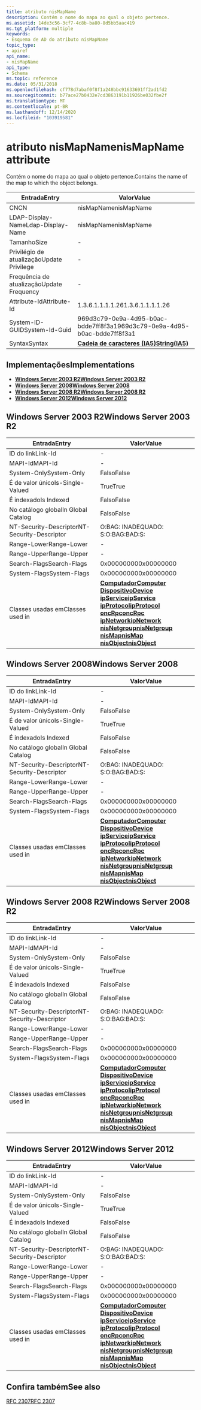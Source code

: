 ```yaml
---
title: atributo nisMapName
description: Contém o nome do mapa ao qual o objeto pertence.
ms.assetid: 14de3c56-3cf7-4c8b-ba80-8d5bb5aac419
ms.tgt_platform: multiple
keywords:
- Esquema de AD do atributo nisMapName
topic_type:
- apiref
api_name:
- nisMapName
api_type:
- Schema
ms.topic: reference
ms.date: 05/31/2018
ms.openlocfilehash: cf778d7abaf0f8f1a248bbc91633691ff2ad1fd2
ms.sourcegitcommit: b77ace27b0432e7cd3863191b11926be032fbe2f
ms.translationtype: MT
ms.contentlocale: pt-BR
ms.lasthandoff: 12/14/2020
ms.locfileid: "103919581"
---
```

# <a name="nismapname-attribute"></a><span data-ttu-id="19410-104">atributo nisMapName</span><span class="sxs-lookup"><span data-stu-id="19410-104">nisMapName attribute</span></span>

<span data-ttu-id="19410-105">Contém o nome do mapa ao qual o objeto pertence.</span><span class="sxs-lookup"><span data-stu-id="19410-105">Contains the name of the map to which the object belongs.</span></span>



| <span data-ttu-id="19410-106">Entrada</span><span class="sxs-lookup"><span data-stu-id="19410-106">Entry</span></span> | <span data-ttu-id="19410-107">Valor</span><span class="sxs-lookup"><span data-stu-id="19410-107">Value</span></span> |
|-------------------|--------------------------------------|
| <span data-ttu-id="19410-108">CN</span><span class="sxs-lookup"><span data-stu-id="19410-108">CN</span></span>                | <span data-ttu-id="19410-109">nisMapName</span><span class="sxs-lookup"><span data-stu-id="19410-109">nisMapName</span></span>                           |
| <span data-ttu-id="19410-110">LDAP-Display-Name</span><span class="sxs-lookup"><span data-stu-id="19410-110">Ldap-Display-Name</span></span> | <span data-ttu-id="19410-111">nisMapName</span><span class="sxs-lookup"><span data-stu-id="19410-111">nisMapName</span></span>                           |
| <span data-ttu-id="19410-112">Tamanho</span><span class="sxs-lookup"><span data-stu-id="19410-112">Size</span></span>              | \-                                   |
| <span data-ttu-id="19410-113">Privilégio de atualização</span><span class="sxs-lookup"><span data-stu-id="19410-113">Update Privilege</span></span>  | \-                                   |
| <span data-ttu-id="19410-114">Frequência de atualização</span><span class="sxs-lookup"><span data-stu-id="19410-114">Update Frequency</span></span>  | \-                                   |
| <span data-ttu-id="19410-115">Attribute-Id</span><span class="sxs-lookup"><span data-stu-id="19410-115">Attribute-Id</span></span>      | <span data-ttu-id="19410-116">1.3.6.1.1.1.1.26</span><span class="sxs-lookup"><span data-stu-id="19410-116">1.3.6.1.1.1.1.26</span></span>                     |
| <span data-ttu-id="19410-117">System-ID-GUID</span><span class="sxs-lookup"><span data-stu-id="19410-117">System-Id-Guid</span></span>    | <span data-ttu-id="19410-118">969d3c79-0e9a-4d95-b0ac-bdde7ff8f3a1</span><span class="sxs-lookup"><span data-stu-id="19410-118">969d3c79-0e9a-4d95-b0ac-bdde7ff8f3a1</span></span> |
| <span data-ttu-id="19410-119">Syntax</span><span class="sxs-lookup"><span data-stu-id="19410-119">Syntax</span></span>            | [<span data-ttu-id="19410-120">**Cadeia de caracteres (IA5)**</span><span class="sxs-lookup"><span data-stu-id="19410-120">**String(IA5)**</span></span>](s-string-ia5.md)  |



## <a name="implementations"></a><span data-ttu-id="19410-121">Implementações</span><span class="sxs-lookup"><span data-stu-id="19410-121">Implementations</span></span>

-   [<span data-ttu-id="19410-122">**Windows Server 2003 R2**</span><span class="sxs-lookup"><span data-stu-id="19410-122">**Windows Server 2003 R2**</span></span>](#windows-server-2003-r2)
-   [<span data-ttu-id="19410-123">**Windows Server 2008**</span><span class="sxs-lookup"><span data-stu-id="19410-123">**Windows Server 2008**</span></span>](#windows-server-2008)
-   [<span data-ttu-id="19410-124">**Windows Server 2008 R2**</span><span class="sxs-lookup"><span data-stu-id="19410-124">**Windows Server 2008 R2**</span></span>](#windows-server-2008-r2)
-   [<span data-ttu-id="19410-125">**Windows Server 2012**</span><span class="sxs-lookup"><span data-stu-id="19410-125">**Windows Server 2012**</span></span>](#windows-server-2012)

## <a name="windows-server-2003-r2"></a><span data-ttu-id="19410-126">Windows Server 2003 R2</span><span class="sxs-lookup"><span data-stu-id="19410-126">Windows Server 2003 R2</span></span>



| <span data-ttu-id="19410-127">Entrada</span><span class="sxs-lookup"><span data-stu-id="19410-127">Entry</span></span> | <span data-ttu-id="19410-128">Valor</span><span class="sxs-lookup"><span data-stu-id="19410-128">Value</span></span> |
|------------------------|-----------------------------------------------------------------------------------------------------------------------------------------------------------------------------------------------------------------------------------------------------------------------------------------------------------------------------------------------------------------------------------------------|
| <span data-ttu-id="19410-129">ID do link</span><span class="sxs-lookup"><span data-stu-id="19410-129">Link-Id</span></span>                | \-                                                                                                                                                                                                                                                                                                                                                                                            |
| <span data-ttu-id="19410-130">MAPI-Id</span><span class="sxs-lookup"><span data-stu-id="19410-130">MAPI-Id</span></span>                | \-                                                                                                                                                                                                                                                                                                                                                                                            |
| <span data-ttu-id="19410-131">System-Only</span><span class="sxs-lookup"><span data-stu-id="19410-131">System-Only</span></span>            | <span data-ttu-id="19410-132">Falso</span><span class="sxs-lookup"><span data-stu-id="19410-132">False</span></span>                                                                                                                                                                                                                                                                                                                                                                                         |
| <span data-ttu-id="19410-133">É de valor único</span><span class="sxs-lookup"><span data-stu-id="19410-133">Is-Single-Valued</span></span>       | <span data-ttu-id="19410-134">True</span><span class="sxs-lookup"><span data-stu-id="19410-134">True</span></span>                                                                                                                                                                                                                                                                                                                                                                                          |
| <span data-ttu-id="19410-135">É indexado</span><span class="sxs-lookup"><span data-stu-id="19410-135">Is Indexed</span></span>             | <span data-ttu-id="19410-136">Falso</span><span class="sxs-lookup"><span data-stu-id="19410-136">False</span></span>                                                                                                                                                                                                                                                                                                                                                                                         |
| <span data-ttu-id="19410-137">No catálogo global</span><span class="sxs-lookup"><span data-stu-id="19410-137">In Global Catalog</span></span>      | <span data-ttu-id="19410-138">Falso</span><span class="sxs-lookup"><span data-stu-id="19410-138">False</span></span>                                                                                                                                                                                                                                                                                                                                                                                         |
| <span data-ttu-id="19410-139">NT-Security-Descriptor</span><span class="sxs-lookup"><span data-stu-id="19410-139">NT-Security-Descriptor</span></span> | <span data-ttu-id="19410-140">O:BAG: INADEQUADO: S:</span><span class="sxs-lookup"><span data-stu-id="19410-140">O:BAG:BAD:S:</span></span>                                                                                                                                                                                                                                                                                                                                                                                  |
| <span data-ttu-id="19410-141">Range-Lower</span><span class="sxs-lookup"><span data-stu-id="19410-141">Range-Lower</span></span>            | \-                                                                                                                                                                                                                                                                                                                                                                                            |
| <span data-ttu-id="19410-142">Range-Upper</span><span class="sxs-lookup"><span data-stu-id="19410-142">Range-Upper</span></span>            | \-                                                                                                                                                                                                                                                                                                                                                                                            |
| <span data-ttu-id="19410-143">Search-Flags</span><span class="sxs-lookup"><span data-stu-id="19410-143">Search-Flags</span></span>           | <span data-ttu-id="19410-144">0x00000000</span><span class="sxs-lookup"><span data-stu-id="19410-144">0x00000000</span></span>                                                                                                                                                                                                                                                                                                                                                                                    |
| <span data-ttu-id="19410-145">System-Flags</span><span class="sxs-lookup"><span data-stu-id="19410-145">System-Flags</span></span>           | <span data-ttu-id="19410-146">0x00000000</span><span class="sxs-lookup"><span data-stu-id="19410-146">0x00000000</span></span>                                                                                                                                                                                                                                                                                                                                                                                    |
| <span data-ttu-id="19410-147">Classes usadas em</span><span class="sxs-lookup"><span data-stu-id="19410-147">Classes used in</span></span>        | [<span data-ttu-id="19410-148">**Computador**</span><span class="sxs-lookup"><span data-stu-id="19410-148">**Computer**</span></span>](c-computer.md)<br/> [<span data-ttu-id="19410-149">**Dispositivo**</span><span class="sxs-lookup"><span data-stu-id="19410-149">**Device**</span></span>](c-device.md)<br/> [<span data-ttu-id="19410-150">**ipService**</span><span class="sxs-lookup"><span data-stu-id="19410-150">**ipService**</span></span>](c-ipservice.md)<br/> [<span data-ttu-id="19410-151">**ipProtocol**</span><span class="sxs-lookup"><span data-stu-id="19410-151">**ipProtocol**</span></span>](c-ipprotocol.md)<br/> [<span data-ttu-id="19410-152">**oncRpc**</span><span class="sxs-lookup"><span data-stu-id="19410-152">**oncRpc**</span></span>](c-oncrpc.md)<br/> [<span data-ttu-id="19410-153">**ipNetwork**</span><span class="sxs-lookup"><span data-stu-id="19410-153">**ipNetwork**</span></span>](c-ipnetwork.md)<br/> [<span data-ttu-id="19410-154">**nisNetgroup**</span><span class="sxs-lookup"><span data-stu-id="19410-154">**nisNetgroup**</span></span>](c-nisnetgroup.md)<br/> [<span data-ttu-id="19410-155">**nisMap**</span><span class="sxs-lookup"><span data-stu-id="19410-155">**nisMap**</span></span>](c-nismap.md)<br/> [<span data-ttu-id="19410-156">**nisObject**</span><span class="sxs-lookup"><span data-stu-id="19410-156">**nisObject**</span></span>](c-nisobject.md)<br/> |



## <a name="windows-server-2008"></a><span data-ttu-id="19410-157">Windows Server 2008</span><span class="sxs-lookup"><span data-stu-id="19410-157">Windows Server 2008</span></span>



| <span data-ttu-id="19410-158">Entrada</span><span class="sxs-lookup"><span data-stu-id="19410-158">Entry</span></span> | <span data-ttu-id="19410-159">Valor</span><span class="sxs-lookup"><span data-stu-id="19410-159">Value</span></span> |
|------------------------|-----------------------------------------------------------------------------------------------------------------------------------------------------------------------------------------------------------------------------------------------------------------------------------------------------------------------------------------------------------------------------------------------|
| <span data-ttu-id="19410-160">ID do link</span><span class="sxs-lookup"><span data-stu-id="19410-160">Link-Id</span></span>                | \-                                                                                                                                                                                                                                                                                                                                                                                            |
| <span data-ttu-id="19410-161">MAPI-Id</span><span class="sxs-lookup"><span data-stu-id="19410-161">MAPI-Id</span></span>                | \-                                                                                                                                                                                                                                                                                                                                                                                            |
| <span data-ttu-id="19410-162">System-Only</span><span class="sxs-lookup"><span data-stu-id="19410-162">System-Only</span></span>            | <span data-ttu-id="19410-163">Falso</span><span class="sxs-lookup"><span data-stu-id="19410-163">False</span></span>                                                                                                                                                                                                                                                                                                                                                                                         |
| <span data-ttu-id="19410-164">É de valor único</span><span class="sxs-lookup"><span data-stu-id="19410-164">Is-Single-Valued</span></span>       | <span data-ttu-id="19410-165">True</span><span class="sxs-lookup"><span data-stu-id="19410-165">True</span></span>                                                                                                                                                                                                                                                                                                                                                                                          |
| <span data-ttu-id="19410-166">É indexado</span><span class="sxs-lookup"><span data-stu-id="19410-166">Is Indexed</span></span>             | <span data-ttu-id="19410-167">Falso</span><span class="sxs-lookup"><span data-stu-id="19410-167">False</span></span>                                                                                                                                                                                                                                                                                                                                                                                         |
| <span data-ttu-id="19410-168">No catálogo global</span><span class="sxs-lookup"><span data-stu-id="19410-168">In Global Catalog</span></span>      | <span data-ttu-id="19410-169">Falso</span><span class="sxs-lookup"><span data-stu-id="19410-169">False</span></span>                                                                                                                                                                                                                                                                                                                                                                                         |
| <span data-ttu-id="19410-170">NT-Security-Descriptor</span><span class="sxs-lookup"><span data-stu-id="19410-170">NT-Security-Descriptor</span></span> | <span data-ttu-id="19410-171">O:BAG: INADEQUADO: S:</span><span class="sxs-lookup"><span data-stu-id="19410-171">O:BAG:BAD:S:</span></span>                                                                                                                                                                                                                                                                                                                                                                                  |
| <span data-ttu-id="19410-172">Range-Lower</span><span class="sxs-lookup"><span data-stu-id="19410-172">Range-Lower</span></span>            | \-                                                                                                                                                                                                                                                                                                                                                                                            |
| <span data-ttu-id="19410-173">Range-Upper</span><span class="sxs-lookup"><span data-stu-id="19410-173">Range-Upper</span></span>            | \-                                                                                                                                                                                                                                                                                                                                                                                            |
| <span data-ttu-id="19410-174">Search-Flags</span><span class="sxs-lookup"><span data-stu-id="19410-174">Search-Flags</span></span>           | <span data-ttu-id="19410-175">0x00000000</span><span class="sxs-lookup"><span data-stu-id="19410-175">0x00000000</span></span>                                                                                                                                                                                                                                                                                                                                                                                    |
| <span data-ttu-id="19410-176">System-Flags</span><span class="sxs-lookup"><span data-stu-id="19410-176">System-Flags</span></span>           | <span data-ttu-id="19410-177">0x00000000</span><span class="sxs-lookup"><span data-stu-id="19410-177">0x00000000</span></span>                                                                                                                                                                                                                                                                                                                                                                                    |
| <span data-ttu-id="19410-178">Classes usadas em</span><span class="sxs-lookup"><span data-stu-id="19410-178">Classes used in</span></span>        | [<span data-ttu-id="19410-179">**Computador**</span><span class="sxs-lookup"><span data-stu-id="19410-179">**Computer**</span></span>](c-computer.md)<br/> [<span data-ttu-id="19410-180">**Dispositivo**</span><span class="sxs-lookup"><span data-stu-id="19410-180">**Device**</span></span>](c-device.md)<br/> [<span data-ttu-id="19410-181">**ipService**</span><span class="sxs-lookup"><span data-stu-id="19410-181">**ipService**</span></span>](c-ipservice.md)<br/> [<span data-ttu-id="19410-182">**ipProtocol**</span><span class="sxs-lookup"><span data-stu-id="19410-182">**ipProtocol**</span></span>](c-ipprotocol.md)<br/> [<span data-ttu-id="19410-183">**oncRpc**</span><span class="sxs-lookup"><span data-stu-id="19410-183">**oncRpc**</span></span>](c-oncrpc.md)<br/> [<span data-ttu-id="19410-184">**ipNetwork**</span><span class="sxs-lookup"><span data-stu-id="19410-184">**ipNetwork**</span></span>](c-ipnetwork.md)<br/> [<span data-ttu-id="19410-185">**nisNetgroup**</span><span class="sxs-lookup"><span data-stu-id="19410-185">**nisNetgroup**</span></span>](c-nisnetgroup.md)<br/> [<span data-ttu-id="19410-186">**nisMap**</span><span class="sxs-lookup"><span data-stu-id="19410-186">**nisMap**</span></span>](c-nismap.md)<br/> [<span data-ttu-id="19410-187">**nisObject**</span><span class="sxs-lookup"><span data-stu-id="19410-187">**nisObject**</span></span>](c-nisobject.md)<br/> |



## <a name="windows-server-2008-r2"></a><span data-ttu-id="19410-188">Windows Server 2008 R2</span><span class="sxs-lookup"><span data-stu-id="19410-188">Windows Server 2008 R2</span></span>



| <span data-ttu-id="19410-189">Entrada</span><span class="sxs-lookup"><span data-stu-id="19410-189">Entry</span></span> | <span data-ttu-id="19410-190">Valor</span><span class="sxs-lookup"><span data-stu-id="19410-190">Value</span></span> |
|------------------------|-----------------------------------------------------------------------------------------------------------------------------------------------------------------------------------------------------------------------------------------------------------------------------------------------------------------------------------------------------------------------------------------------|
| <span data-ttu-id="19410-191">ID do link</span><span class="sxs-lookup"><span data-stu-id="19410-191">Link-Id</span></span>                | \-                                                                                                                                                                                                                                                                                                                                                                                            |
| <span data-ttu-id="19410-192">MAPI-Id</span><span class="sxs-lookup"><span data-stu-id="19410-192">MAPI-Id</span></span>                | \-                                                                                                                                                                                                                                                                                                                                                                                            |
| <span data-ttu-id="19410-193">System-Only</span><span class="sxs-lookup"><span data-stu-id="19410-193">System-Only</span></span>            | <span data-ttu-id="19410-194">Falso</span><span class="sxs-lookup"><span data-stu-id="19410-194">False</span></span>                                                                                                                                                                                                                                                                                                                                                                                         |
| <span data-ttu-id="19410-195">É de valor único</span><span class="sxs-lookup"><span data-stu-id="19410-195">Is-Single-Valued</span></span>       | <span data-ttu-id="19410-196">True</span><span class="sxs-lookup"><span data-stu-id="19410-196">True</span></span>                                                                                                                                                                                                                                                                                                                                                                                          |
| <span data-ttu-id="19410-197">É indexado</span><span class="sxs-lookup"><span data-stu-id="19410-197">Is Indexed</span></span>             | <span data-ttu-id="19410-198">Falso</span><span class="sxs-lookup"><span data-stu-id="19410-198">False</span></span>                                                                                                                                                                                                                                                                                                                                                                                         |
| <span data-ttu-id="19410-199">No catálogo global</span><span class="sxs-lookup"><span data-stu-id="19410-199">In Global Catalog</span></span>      | <span data-ttu-id="19410-200">Falso</span><span class="sxs-lookup"><span data-stu-id="19410-200">False</span></span>                                                                                                                                                                                                                                                                                                                                                                                         |
| <span data-ttu-id="19410-201">NT-Security-Descriptor</span><span class="sxs-lookup"><span data-stu-id="19410-201">NT-Security-Descriptor</span></span> | <span data-ttu-id="19410-202">O:BAG: INADEQUADO: S:</span><span class="sxs-lookup"><span data-stu-id="19410-202">O:BAG:BAD:S:</span></span>                                                                                                                                                                                                                                                                                                                                                                                  |
| <span data-ttu-id="19410-203">Range-Lower</span><span class="sxs-lookup"><span data-stu-id="19410-203">Range-Lower</span></span>            | \-                                                                                                                                                                                                                                                                                                                                                                                            |
| <span data-ttu-id="19410-204">Range-Upper</span><span class="sxs-lookup"><span data-stu-id="19410-204">Range-Upper</span></span>            | \-                                                                                                                                                                                                                                                                                                                                                                                            |
| <span data-ttu-id="19410-205">Search-Flags</span><span class="sxs-lookup"><span data-stu-id="19410-205">Search-Flags</span></span>           | <span data-ttu-id="19410-206">0x00000000</span><span class="sxs-lookup"><span data-stu-id="19410-206">0x00000000</span></span>                                                                                                                                                                                                                                                                                                                                                                                    |
| <span data-ttu-id="19410-207">System-Flags</span><span class="sxs-lookup"><span data-stu-id="19410-207">System-Flags</span></span>           | <span data-ttu-id="19410-208">0x00000000</span><span class="sxs-lookup"><span data-stu-id="19410-208">0x00000000</span></span>                                                                                                                                                                                                                                                                                                                                                                                    |
| <span data-ttu-id="19410-209">Classes usadas em</span><span class="sxs-lookup"><span data-stu-id="19410-209">Classes used in</span></span>        | [<span data-ttu-id="19410-210">**Computador**</span><span class="sxs-lookup"><span data-stu-id="19410-210">**Computer**</span></span>](c-computer.md)<br/> [<span data-ttu-id="19410-211">**Dispositivo**</span><span class="sxs-lookup"><span data-stu-id="19410-211">**Device**</span></span>](c-device.md)<br/> [<span data-ttu-id="19410-212">**ipService**</span><span class="sxs-lookup"><span data-stu-id="19410-212">**ipService**</span></span>](c-ipservice.md)<br/> [<span data-ttu-id="19410-213">**ipProtocol**</span><span class="sxs-lookup"><span data-stu-id="19410-213">**ipProtocol**</span></span>](c-ipprotocol.md)<br/> [<span data-ttu-id="19410-214">**oncRpc**</span><span class="sxs-lookup"><span data-stu-id="19410-214">**oncRpc**</span></span>](c-oncrpc.md)<br/> [<span data-ttu-id="19410-215">**ipNetwork**</span><span class="sxs-lookup"><span data-stu-id="19410-215">**ipNetwork**</span></span>](c-ipnetwork.md)<br/> [<span data-ttu-id="19410-216">**nisNetgroup**</span><span class="sxs-lookup"><span data-stu-id="19410-216">**nisNetgroup**</span></span>](c-nisnetgroup.md)<br/> [<span data-ttu-id="19410-217">**nisMap**</span><span class="sxs-lookup"><span data-stu-id="19410-217">**nisMap**</span></span>](c-nismap.md)<br/> [<span data-ttu-id="19410-218">**nisObject**</span><span class="sxs-lookup"><span data-stu-id="19410-218">**nisObject**</span></span>](c-nisobject.md)<br/> |



## <a name="windows-server-2012"></a><span data-ttu-id="19410-219">Windows Server 2012</span><span class="sxs-lookup"><span data-stu-id="19410-219">Windows Server 2012</span></span>



| <span data-ttu-id="19410-220">Entrada</span><span class="sxs-lookup"><span data-stu-id="19410-220">Entry</span></span> | <span data-ttu-id="19410-221">Valor</span><span class="sxs-lookup"><span data-stu-id="19410-221">Value</span></span> |
|------------------------|-----------------------------------------------------------------------------------------------------------------------------------------------------------------------------------------------------------------------------------------------------------------------------------------------------------------------------------------------------------------------------------------------|
| <span data-ttu-id="19410-222">ID do link</span><span class="sxs-lookup"><span data-stu-id="19410-222">Link-Id</span></span>                | \-                                                                                                                                                                                                                                                                                                                                                                                            |
| <span data-ttu-id="19410-223">MAPI-Id</span><span class="sxs-lookup"><span data-stu-id="19410-223">MAPI-Id</span></span>                | \-                                                                                                                                                                                                                                                                                                                                                                                            |
| <span data-ttu-id="19410-224">System-Only</span><span class="sxs-lookup"><span data-stu-id="19410-224">System-Only</span></span>            | <span data-ttu-id="19410-225">Falso</span><span class="sxs-lookup"><span data-stu-id="19410-225">False</span></span>                                                                                                                                                                                                                                                                                                                                                                                         |
| <span data-ttu-id="19410-226">É de valor único</span><span class="sxs-lookup"><span data-stu-id="19410-226">Is-Single-Valued</span></span>       | <span data-ttu-id="19410-227">True</span><span class="sxs-lookup"><span data-stu-id="19410-227">True</span></span>                                                                                                                                                                                                                                                                                                                                                                                          |
| <span data-ttu-id="19410-228">É indexado</span><span class="sxs-lookup"><span data-stu-id="19410-228">Is Indexed</span></span>             | <span data-ttu-id="19410-229">Falso</span><span class="sxs-lookup"><span data-stu-id="19410-229">False</span></span>                                                                                                                                                                                                                                                                                                                                                                                         |
| <span data-ttu-id="19410-230">No catálogo global</span><span class="sxs-lookup"><span data-stu-id="19410-230">In Global Catalog</span></span>      | <span data-ttu-id="19410-231">Falso</span><span class="sxs-lookup"><span data-stu-id="19410-231">False</span></span>                                                                                                                                                                                                                                                                                                                                                                                         |
| <span data-ttu-id="19410-232">NT-Security-Descriptor</span><span class="sxs-lookup"><span data-stu-id="19410-232">NT-Security-Descriptor</span></span> | <span data-ttu-id="19410-233">O:BAG: INADEQUADO: S:</span><span class="sxs-lookup"><span data-stu-id="19410-233">O:BAG:BAD:S:</span></span>                                                                                                                                                                                                                                                                                                                                                                                  |
| <span data-ttu-id="19410-234">Range-Lower</span><span class="sxs-lookup"><span data-stu-id="19410-234">Range-Lower</span></span>            | \-                                                                                                                                                                                                                                                                                                                                                                                            |
| <span data-ttu-id="19410-235">Range-Upper</span><span class="sxs-lookup"><span data-stu-id="19410-235">Range-Upper</span></span>            | \-                                                                                                                                                                                                                                                                                                                                                                                            |
| <span data-ttu-id="19410-236">Search-Flags</span><span class="sxs-lookup"><span data-stu-id="19410-236">Search-Flags</span></span>           | <span data-ttu-id="19410-237">0x00000000</span><span class="sxs-lookup"><span data-stu-id="19410-237">0x00000000</span></span>                                                                                                                                                                                                                                                                                                                                                                                    |
| <span data-ttu-id="19410-238">System-Flags</span><span class="sxs-lookup"><span data-stu-id="19410-238">System-Flags</span></span>           | <span data-ttu-id="19410-239">0x00000000</span><span class="sxs-lookup"><span data-stu-id="19410-239">0x00000000</span></span>                                                                                                                                                                                                                                                                                                                                                                                    |
| <span data-ttu-id="19410-240">Classes usadas em</span><span class="sxs-lookup"><span data-stu-id="19410-240">Classes used in</span></span>        | [<span data-ttu-id="19410-241">**Computador**</span><span class="sxs-lookup"><span data-stu-id="19410-241">**Computer**</span></span>](c-computer.md)<br/> [<span data-ttu-id="19410-242">**Dispositivo**</span><span class="sxs-lookup"><span data-stu-id="19410-242">**Device**</span></span>](c-device.md)<br/> [<span data-ttu-id="19410-243">**ipService**</span><span class="sxs-lookup"><span data-stu-id="19410-243">**ipService**</span></span>](c-ipservice.md)<br/> [<span data-ttu-id="19410-244">**ipProtocol**</span><span class="sxs-lookup"><span data-stu-id="19410-244">**ipProtocol**</span></span>](c-ipprotocol.md)<br/> [<span data-ttu-id="19410-245">**oncRpc**</span><span class="sxs-lookup"><span data-stu-id="19410-245">**oncRpc**</span></span>](c-oncrpc.md)<br/> [<span data-ttu-id="19410-246">**ipNetwork**</span><span class="sxs-lookup"><span data-stu-id="19410-246">**ipNetwork**</span></span>](c-ipnetwork.md)<br/> [<span data-ttu-id="19410-247">**nisNetgroup**</span><span class="sxs-lookup"><span data-stu-id="19410-247">**nisNetgroup**</span></span>](c-nisnetgroup.md)<br/> [<span data-ttu-id="19410-248">**nisMap**</span><span class="sxs-lookup"><span data-stu-id="19410-248">**nisMap**</span></span>](c-nismap.md)<br/> [<span data-ttu-id="19410-249">**nisObject**</span><span class="sxs-lookup"><span data-stu-id="19410-249">**nisObject**</span></span>](c-nisobject.md)<br/> |



## <a name="see-also"></a><span data-ttu-id="19410-250">Confira também</span><span class="sxs-lookup"><span data-stu-id="19410-250">See also</span></span>

<dl> <dt>

[<span data-ttu-id="19410-251">RFC 2307</span><span class="sxs-lookup"><span data-stu-id="19410-251">RFC 2307</span></span>](https://www.ietf.org/rfc/rfc2307.txt)
</dt> </dl>

 

 





